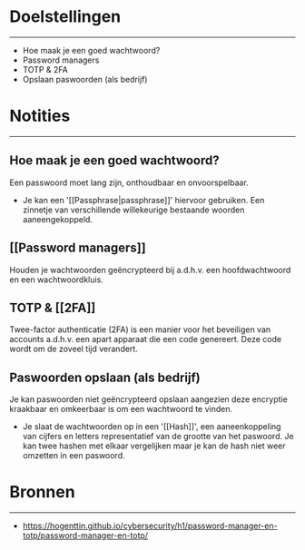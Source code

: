 # Doelstellingen
---
- Hoe maak je een goed wachtwoord?
- Password managers
- TOTP & 2FA
- Opslaan paswoorden (als bedrijf)

# Notities
--- 
## Hoe maak je een goed wachtwoord?
Een passwoord moet lang zijn, onthoudbaar en onvoorspelbaar.
- Je kan een '[[Passphrase|passphrase]]' hiervoor gebruiken. Een zinnetje van verschillende willekeurige bestaande woorden aaneengekoppeld.

## [[Password managers]]
Houden je wachtwoorden geëncrypteerd bij a.d.h.v. een hoofdwachtwoord en een wachtwoordkluis.

## TOTP & [[2FA]]
Twee-factor authenticatie (2FA) is een manier voor het beveiligen van accounts a.d.h.v. een apart apparaat die een code genereert. Deze code wordt om de zoveel tijd verandert.

## Paswoorden opslaan (als bedrijf)
Je kan paswoorden niet geëncrypteerd opslaan aangezien deze encryptie kraakbaar en omkeerbaar is om een wachtwoord te vinden.
- Je slaat de wachtwoorden op in een '[[Hash]]', een aaneenkoppeling van cijfers en letters representatief van de grootte van het paswoord. Je kan twee hashen met elkaar vergelijken maar je kan de hash niet weer omzetten in een paswoord. 

# Bronnen
---
- https://hogenttin.github.io/cybersecurity/h1/password-manager-en-totp/password-manager-en-totp/
